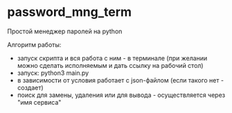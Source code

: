 # password_mng_term
Простой менеджер паролей на python

Алгоритм работы:
* запуск скрипта и вся работа с ним - в терминале (при желании можно сделать исполняемым и дать ссылку на рабочий стол)
* запуск: python3 main.py
* в зависимости от условия работает с json-файлом (если такого нет - создает)
* поиск для замены, удаления или для вывода - осуществляется через "имя сервиса"
